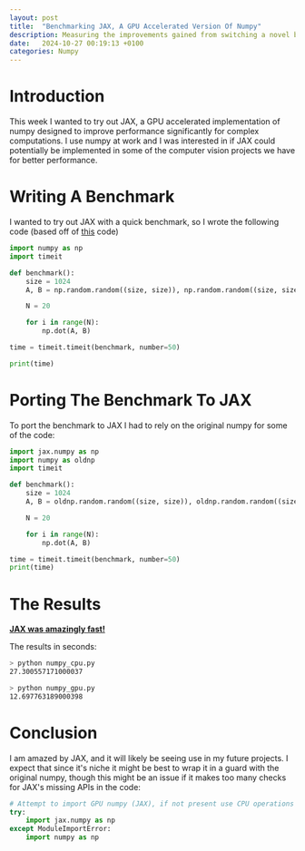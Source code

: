 ```yaml
---
layout: post
title:  "Benchmarking JAX, A GPU Accelerated Version Of Numpy"
description: Measuring the improvements gained from switching a novel benchmark to using the GPU
date:   2024-10-27 00:19:13 +0100
categories: Numpy
---
```


# Introduction
This week I wanted to try out JAX, a GPU accelerated implementation of numpy designed to improve performance significantly for complex computations. I use numpy at work and I was interested in if JAX could potentially be implemented in some of the computer vision projects we have for better performance. 

# Writing A Benchmark
I wanted to try out JAX with a quick benchmark, so I wrote the following code (based off of [this](https://gist.github.com/markus-beuckelmann/8bc25531b11158431a5b09a45abd6276) code)
```python
import numpy as np
import timeit

def benchmark():
    size = 1024
    A, B = np.random.random((size, size)), np.random.random((size, size))

    N = 20

    for i in range(N):
        np.dot(A, B)

time = timeit.timeit(benchmark, number=50)

print(time)
```

# Porting The Benchmark To JAX
To port the benchmark to JAX I had to rely on the original numpy for some of the code:
```python
import jax.numpy as np
import numpy as oldnp
import timeit

def benchmark():
    size = 1024
    A, B = oldnp.random.random((size, size)), oldnp.random.random((size, size))

    N = 20

    for i in range(N):
        np.dot(A, B)

time = timeit.timeit(benchmark, number=50)
print(time)

```

# The Results
<b><u>JAX was amazingly fast!</u></b>

The results in seconds:
```bash
> python numpy_cpu.py
27.300557171000037
```

```bash
> python numpy_gpu.py
12.697763189000398
```

# Conclusion
I am amazed by JAX, and it will likely be seeing use in my future projects. I expect that since it's niche it might be best to wrap it in a guard with the original numpy, though this might be an issue if it makes too many checks for JAX's missing APIs in the code:
```python
# Attempt to import GPU numpy (JAX), if not present use CPU operations
try:
    import jax.numpy as np
except ModuleImportError:
    import numpy as np
```